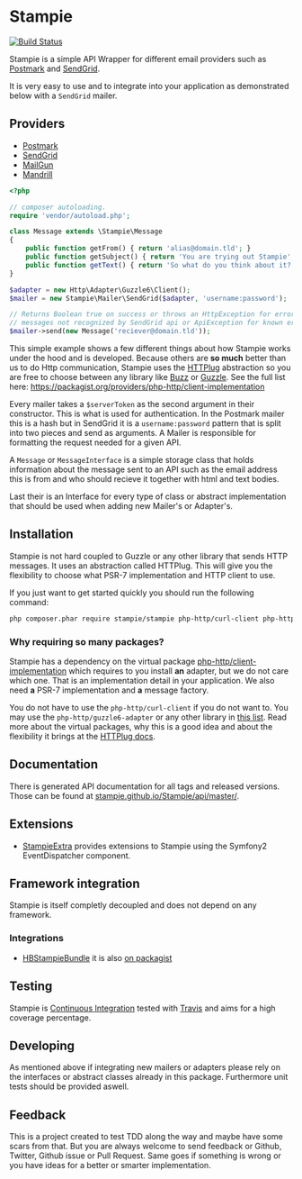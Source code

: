# Stampie

[![Build Status](https://travis-ci.org/Stampie/Stampie.svg?branch=master)](https://travis-ci.org/Stampie/Stampie)

Stampie is a simple API Wrapper for different email providers such as [Postmark](https://postmarkapp.com) and [SendGrid](https://sendgrid.com).

It is very easy to use and to integrate into your application as demonstrated below with a `SendGrid` mailer.

## Providers

* [Postmark](https://postmarkapp.com)
* [SendGrid](https://sendgrid.com)
* [MailGun](https://www.mailgun.com)
* [Mandrill](https://mandrill.com/)

``` php
<?php

// composer autoloading.
require 'vendor/autoload.php';

class Message extends \Stampie\Message
{
	public function getFrom() { return 'alias@domain.tld'; }
	public function getSubject() { return 'You are trying out Stampie'; }
	public function getText() { return 'So what do you think about it?'; }
}

$adapter = new Http\Adapter\Guzzle6\Client();
$mailer = new Stampie\Mailer\SendGrid($adapter, 'username:password');

// Returns Boolean true on success or throws an HttpException for error
// messages not recognized by SendGrid api or ApiException for known errors.
$mailer->send(new Message('reciever@domain.tld'));
```

This simple example shows a few different things about how Stampie works under the hood and is developed. Because others
are **so much** better than us to do Http communication, Stampie uses the [HTTPlug](http://httplug.io/) abstraction so 
you are free to choose between any library like [Buzz](http://github.com/kriswallsmith/Buzz) or [Guzzle](http://guzzlephp.org). 
See the full list here: https://packagist.org/providers/php-http/client-implementation

Every mailer takes a `$serverToken` as the second argument in their constructor. This is what is used for authentication. 
In the Postmark mailer this is a hash but in SendGrid it is a `username:password` pattern that is split into two pieces 
and send as arguments. A Mailer is responsible for formatting the request needed for a given API.

A `Message` or `MessageInterface` is a simple storage class that holds information about the message sent to an API such 
as the email address this is from and who should recieve it together with html and text bodies.

Last their is an Interface for every type of class or abstract implementation that should be used when adding new Mailer's 
or Adapter's.

## Installation

Stampie is not hard coupled to Guzzle or any other library that sends HTTP messages. It uses an abstraction 
called HTTPlug. This will give you the flexibility to choose what PSR-7 implementation and HTTP client to use. 

If you just want to get started quickly you should run the following command: 

```bash
php composer.phar require stampie/stampie php-http/curl-client php-http/message guzzlehttp/psr7
```

### Why requiring so many packages?

Stampie has a dependency on the virtual package [php-http/client-implementation](https://packagist.org/providers/php-http/client-implementation) 
which requires to you install **an** adapter, but we do not care which one. That is an implementation detail in your application. 
We also need **a** PSR-7 implementation and **a** message factory. 

You do not have to use the `php-http/curl-client` if you do not want to. You may use the `php-http/guzzle6-adapter` or any
other library in [this list](https://packagist.org/providers/php-http/client-implementation). 
Read more about the virtual packages, why this is a good idea and about the flexibility it brings at the [HTTPlug docs](http://docs.php-http.org/en/latest/httplug/users.html).

## Documentation

There is generated API documentation for all tags and released versions. Those can be found at [stampie.github.io/Stampie/api/master/](https://stampie.github.io/Stampie/api/master/).

## Extensions

* [StampieExtra](https://github.com/stof/StampieExtra) provides extensions
  to Stampie using the Symfony2 EventDispatcher component.

## Framework integration

Stampie is itself completly decoupled and does not depend on any framework.

### Integrations

* [HBStampieBundle](https://github.com/Stampie/HBStampieBundle) it is also [on packagist](https://packagist.org/packages/henrikbjorn/stampie-bundle)

## Testing

Stampie is [Continuous Integration](https://en.wikipedia.org/wiki/Continuous_integration) tested with [Travis](https://travis-ci.org) and aims for a high coverage percentage.

## Developing

As mentioned above if integrating new mailers or adapters please rely on the interfaces or abstract classes already in this package. Furthermore unit tests should be provided aswell.


## Feedback

This is a project created to test TDD along the way and maybe have some scars from that. But you are always welcome to send feedback or Github, Twitter, Github issue or Pull Request. Same goes if something is wrong or you have ideas for a better or smarter implementation.
